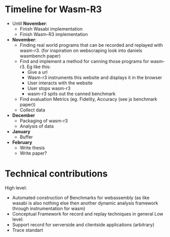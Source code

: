 # Timeline for Wasm-R3

- Until **November**:
    - Finish Wasabi implementation
    - Finish Wasm-R3 implementation
- **November**:
    - Finding real world programs that can be recorded and replayed with wasm-r3. (for inspiration on webscraping look into daniels wasmbench paper)
    - Find and implement a method for canning those programs for wasm-r3. Eg like this:
        - Give a url
        - Wasm-r3 instruments this website and displays it in the browser
        - User interacts with the website
        - User stops wasm-r3
        - wasm-r3 spits out the canned benchmark
    - Find evaluation Metrics (eg. Fidelity, Accuracy (see js benchmark paper))
    - Collect data
- **December**
    - Packaging of wasm-r3
    - Analysis of data
- **January**
    - Buffer
- **February**
    - Write thesis
    - Write paper?

# Technical contributions

High level:
- Automated construction of Benchmarks for webassembly (as like wasabi is also nothing else then another dynamic analysis framework through instrumentation for wasm)
- Conceptual Framework for record and replay techniques in general
Low level:
- Support record for serverside and clientside applications (arbitrary)
- Trace standart